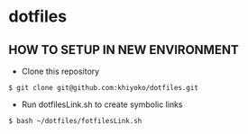 # dotfiles

## HOW TO SETUP IN NEW ENVIRONMENT

* Clone this repository
```
$ git clone git@github.com:khiyoko/dotfiles.git
```
* Run dotfilesLink.sh to create symbolic links
```
$ bash ~/dotfiles/fotfilesLink.sh
```


